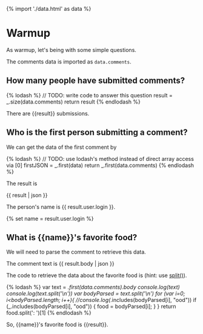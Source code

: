 {% import './data.html' as data %}

# Warmup

As warmup, let's being with some simple questions.

The comments data is imported as `data.comments`.

## How many people have submitted comments?

{% lodash %}
// TODO: write code to answer this question
result = _.size(data.comments)
return result
{% endlodash %}

There are {{result}} submissions.

## Who is the first person submitting a comment?

We can get the data of the first comment by

{% lodash %}
// TODO: use lodash's method instead of direct array access via [0]
firstJSON = _.first(data)
return _.first(data.comments)
{% endlodash %}

The result is

{{ result | json }}

The person's name is {{ result.user.login }}.

{% set name = result.user.login %}

## What is {{name}}'s favorite food?

We will need to parse the comment to retrieve this data.

The comment text is
{{ result.body | json }}

The code to retrieve the data about the favorite food is (hint: use [split()](https://developer.mozilla.org/en-US/docs/Web/JavaScript/Reference/Global_Objects/String/split)).

{% lodash %}
var text = _.first(data.comments).body
console.log(text)
console.log(text.split('\n'))
var bodyParsed = text.split('\n')
for (var i=0; i<bodyParsed.length; i++){
	//console.log(_.includes(bodyParsed[i], "ood"))
	if (_.includes(bodyParsed[i], "ood")) {
		food = bodyParsed[i];
	}
}
return food.split(': ')[1]
{% endlodash %}

So, {{name}}'s favorite food is {{result}}.
